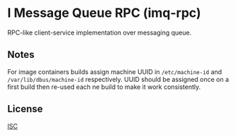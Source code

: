 # I Message Queue RPC (imq-rpc)

RPC-like client-service implementation over messaging queue.

## Notes

For image containers builds assign machine UUID in `/etc/machine-id` and 
`/var/lib/dbus/machine-id` respectively. UUID should be assigned once on
a first build then re-used each ne build to make it work consistently.

## License

[ISC](https://github.com/Mikhus/imq-rpc/blob/master/LICENSE)
